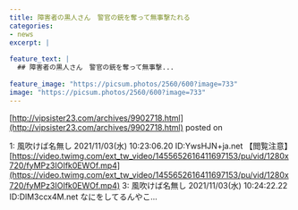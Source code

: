```yaml
---
title: 障害者の黒人さん　警官の銃を奪って無事撃たれる
categories:
- news
excerpt: |
  
feature_text: |
  ## 障害者の黒人さん　警官の銃を奪って無事撃...
  
feature_image: "https://picsum.photos/2560/600?image=733"
image: "https://picsum.photos/2560/600?image=733"
---
```


[http://vipsister23.com/archives/9902718.html](http://vipsister23.com/archives/9902718.html)
posted on 

<!--more-->

1: 風吹けば名無し 2021/11/03(水) 10:23:06.20 ID:YwsHJN+ja.net 【閲覧注意】[https://video.twimg.com/ext_tw_video/1455652616411697153/pu/vid/1280x720/fyMPz3IOIfk0EWOf.mp4](https://video.twimg.com/ext_tw_video/1455652616411697153/pu/vid/1280x720/fyMPz3IOIfk0EWOf.mp4) 3: 風吹けば名無し 2021/11/03(水) 10:24:22.22 ID:DlM3ccx4M.net なにをしてるんやこ...
